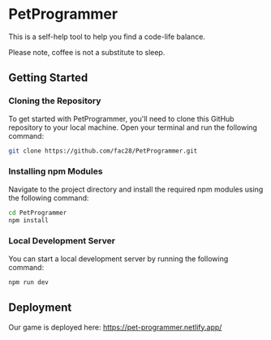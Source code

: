 # PetProgrammer

This is a self-help tool to help you find a code-life balance.

Please note, coffee is not a substitute to sleep.

## Getting Started

### Cloning the Repository

To get started with PetProgrammer, you'll need to clone this GitHub repository to your local machine. Open your terminal and run the following command:

```bash
git clone https://github.com/fac28/PetProgrammer.git
```
### Installing npm Modules

Navigate to the project directory and install the required npm modules using the following command:

```bash
cd PetProgrammer
npm install
```


### Local Development Server

You can start a local development server by running the following command:

```bash
npm run dev
```

## Deployment
Our game is deployed here: <https://pet-programmer.netlify.app/>

